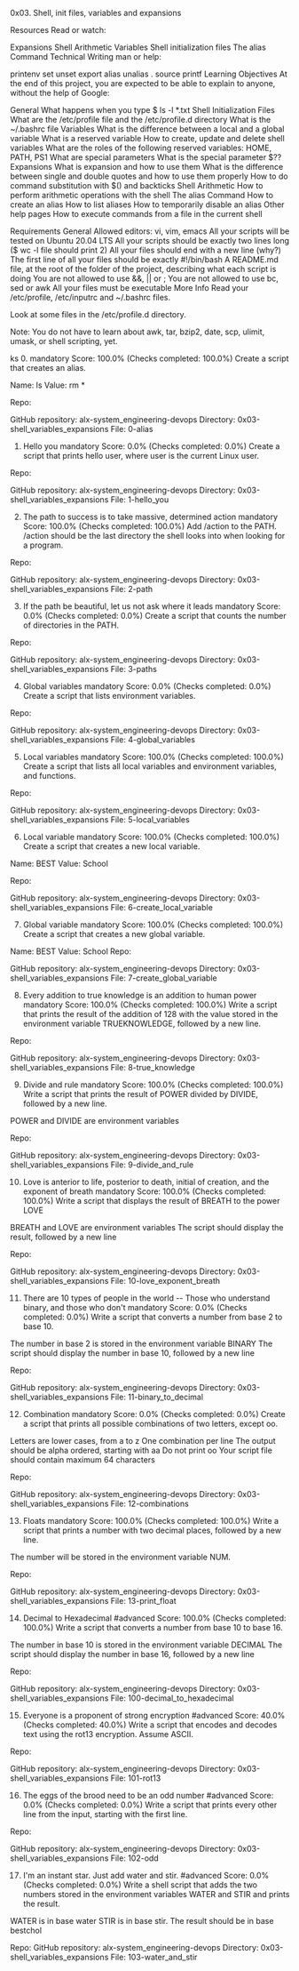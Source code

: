 0x03. Shell, init files, variables and expansions

Resources
Read or watch:

Expansions
Shell Arithmetic
Variables
Shell initialization files
The alias Command
Technical Writing
man or help:

printenv
set
unset
export
alias
unalias
.
source
printf
Learning Objectives
At the end of this project, you are expected to be able to explain to anyone, without the help of Google:

General
What happens when you type $ ls -l *.txt
Shell Initialization Files
What are the /etc/profile file and the /etc/profile.d directory
What is the ~/.bashrc file
Variables
What is the difference between a local and a global variable
What is a reserved variable
How to create, update and delete shell variables
What are the roles of the following reserved variables: HOME, PATH, PS1
What are special parameters
What is the special parameter $??
Expansions
What is expansion and how to use them
What is the difference between single and double quotes and how to use them properly
How to do command substitution with $() and backticks
Shell Arithmetic
How to perform arithmetic operations with the shell
The alias Command
How to create an alias
How to list aliases
How to temporarily disable an alias
Other help pages
How to execute commands from a file in the current shell

Requirements
General
Allowed editors: vi, vim, emacs
All your scripts will be tested on Ubuntu 20.04 LTS
All your scripts should be exactly two lines long ($ wc -l file should print 2)
All your files should end with a new line (why?)
The first line of all your files should be exactly #!/bin/bash
A README.md file, at the root of the folder of the project, describing what each script is doing
You are not allowed to use &&, || or ;
You are not allowed to use bc, sed or awk
All your files must be executable
More Info
Read your /etc/profile, /etc/inputrc and ~/.bashrc files.

Look at some files in the /etc/profile.d directory.

Note: You do not have to learn about awk, tar, bzip2, date, scp, ulimit, umask, or shell scripting, yet.

ks
0. <o>
mandatory
Score: 100.0% (Checks completed: 100.0%)
Create a script that creates an alias.

Name: ls
Value: rm *

Repo:

GitHub repository: alx-system_engineering-devops
Directory: 0x03-shell_variables_expansions
File: 0-alias

1. Hello you
mandatory
Score: 0.0% (Checks completed: 0.0%)
Create a script that prints hello user, where user is the current Linux user.

Repo:

GitHub repository: alx-system_engineering-devops
Directory: 0x03-shell_variables_expansions
File: 1-hello_you

2. The path to success is to take massive, determined action
mandatory
Score: 100.0% (Checks completed: 100.0%)
Add /action to the PATH. /action should be the last directory the shell looks into when looking for a program.

Repo:

GitHub repository: alx-system_engineering-devops
Directory: 0x03-shell_variables_expansions
File: 2-path

3. If the path be beautiful, let us not ask where it leads
mandatory
Score: 0.0% (Checks completed: 0.0%)
Create a script that counts the number of directories in the PATH.

Repo:

GitHub repository: alx-system_engineering-devops
Directory: 0x03-shell_variables_expansions
File: 3-paths

4. Global variables
mandatory
Score: 0.0% (Checks completed: 0.0%)
Create a script that lists environment variables.

Repo:

GitHub repository: alx-system_engineering-devops
Directory: 0x03-shell_variables_expansions
File: 4-global_variables

5. Local variables
mandatory
Score: 100.0% (Checks completed: 100.0%)
Create a script that lists all local variables and environment variables, and functions.

Repo:

GitHub repository: alx-system_engineering-devops
Directory: 0x03-shell_variables_expansions
File: 5-local_variables

6. Local variable
mandatory
Score: 100.0% (Checks completed: 100.0%)
Create a script that creates a new local variable.

Name: BEST
Value: School

Repo:

GitHub repository: alx-system_engineering-devops
Directory: 0x03-shell_variables_expansions
File: 6-create_local_variable

7. Global variable
mandatory
Score: 100.0% (Checks completed: 100.0%)
Create a script that creates a new global variable.

Name: BEST
Value: School
Repo:

GitHub repository: alx-system_engineering-devops
Directory: 0x03-shell_variables_expansions
File: 7-create_global_variable

8. Every addition to true knowledge is an addition to human power
mandatory
Score: 100.0% (Checks completed: 100.0%)
Write a script that prints the result of the addition of 128 with the value stored in the environment variable TRUEKNOWLEDGE, followed by a new line.

Repo:

GitHub repository: alx-system_engineering-devops
Directory: 0x03-shell_variables_expansions
File: 8-true_knowledge

9. Divide and rule
mandatory
Score: 100.0% (Checks completed: 100.0%)
Write a script that prints the result of POWER divided by DIVIDE, followed by a new line.

POWER and DIVIDE are environment variables

Repo:

GitHub repository: alx-system_engineering-devops
Directory: 0x03-shell_variables_expansions
File: 9-divide_and_rule

10. Love is anterior to life, posterior to death, initial of creation, and the exponent of breath
mandatory
Score: 100.0% (Checks completed: 100.0%)
Write a script that displays the result of BREATH to the power LOVE

BREATH and LOVE are environment variables
The script should display the result, followed by a new line

Repo:

GitHub repository: alx-system_engineering-devops
Directory: 0x03-shell_variables_expansions
File: 10-love_exponent_breath

11. There are 10 types of people in the world -- Those who understand binary, and those who don't
mandatory
Score: 0.0% (Checks completed: 0.0%)
Write a script that converts a number from base 2 to base 10.

The number in base 2 is stored in the environment variable BINARY
The script should display the number in base 10, followed by a new line

Repo:

GitHub repository: alx-system_engineering-devops
Directory: 0x03-shell_variables_expansions
File: 11-binary_to_decimal

12. Combination
mandatory
Score: 0.0% (Checks completed: 0.0%)
Create a script that prints all possible combinations of two letters, except oo.

Letters are lower cases, from a to z
One combination per line
The output should be alpha ordered, starting with aa
Do not print oo
Your script file should contain maximum 64 characters

Repo:

GitHub repository: alx-system_engineering-devops
Directory: 0x03-shell_variables_expansions
File: 12-combinations

13. Floats
mandatory
Score: 100.0% (Checks completed: 100.0%)
Write a script that prints a number with two decimal places, followed by a new line.

The number will be stored in the environment variable NUM.

Repo:

GitHub repository: alx-system_engineering-devops
Directory: 0x03-shell_variables_expansions
File: 13-print_float

14. Decimal to Hexadecimal
#advanced
Score: 100.0% (Checks completed: 100.0%)
Write a script that converts a number from base 10 to base 16.

The number in base 10 is stored in the environment variable DECIMAL
The script should display the number in base 16, followed by a new line

Repo:

GitHub repository: alx-system_engineering-devops
Directory: 0x03-shell_variables_expansions
File: 100-decimal_to_hexadecimal

15. Everyone is a proponent of strong encryption
#advanced
Score: 40.0% (Checks completed: 40.0%)
Write a script that encodes and decodes text using the rot13 encryption. Assume ASCII.

Repo:

GitHub repository: alx-system_engineering-devops
Directory: 0x03-shell_variables_expansions
File: 101-rot13

16. The eggs of the brood need to be an odd number
#advanced
Score: 0.0% (Checks completed: 0.0%)
Write a script that prints every other line from the input, starting with the first line.

Repo:

GitHub repository: alx-system_engineering-devops
Directory: 0x03-shell_variables_expansions
File: 102-odd

17. I'm an instant star. Just add water and stir.
#advanced
Score: 0.0% (Checks completed: 0.0%)
Write a shell script that adds the two numbers stored in the environment variables WATER and STIR and prints the result.

WATER is in base water
STIR is in base stir.
The result should be in base bestchol

Repo:
GitHub repository: alx-system_engineering-devops
Directory: 0x03-shell_variables_expansions
File: 103-water_and_stir

